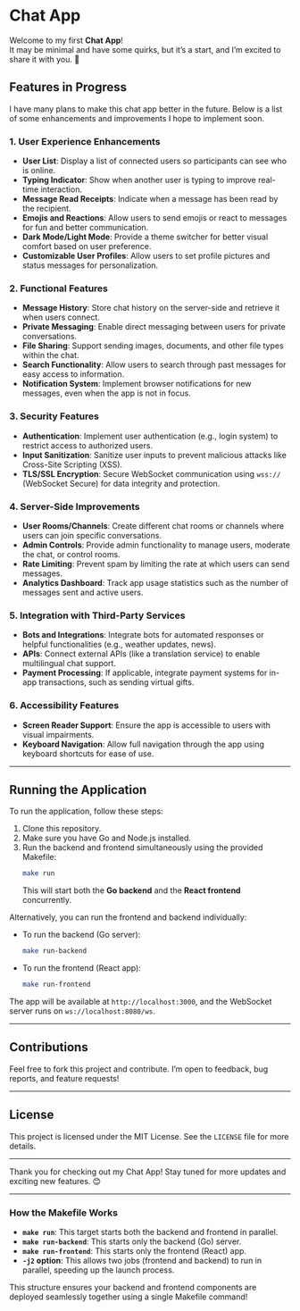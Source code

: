 # Chat App

Welcome to my first **Chat App**!  
It may be minimal and have some quirks, but it’s a start, and I’m excited to share it with you. 🎉

## Features in Progress

I have many plans to make this chat app better in the future. Below is a list of some enhancements and improvements I hope to implement soon.

### 1. **User Experience Enhancements**

- **User List**: Display a list of connected users so participants can see who is online.
- **Typing Indicator**: Show when another user is typing to improve real-time interaction.
- **Message Read Receipts**: Indicate when a message has been read by the recipient.
- **Emojis and Reactions**: Allow users to send emojis or react to messages for fun and better communication.
- **Dark Mode/Light Mode**: Provide a theme switcher for better visual comfort based on user preference.
- **Customizable User Profiles**: Allow users to set profile pictures and status messages for personalization.

### 2. **Functional Features**

- **Message History**: Store chat history on the server-side and retrieve it when users connect.
- **Private Messaging**: Enable direct messaging between users for private conversations.
- **File Sharing**: Support sending images, documents, and other file types within the chat.
- **Search Functionality**: Allow users to search through past messages for easy access to information.
- **Notification System**: Implement browser notifications for new messages, even when the app is not in focus.

### 3. **Security Features**

- **Authentication**: Implement user authentication (e.g., login system) to restrict access to authorized users.
- **Input Sanitization**: Sanitize user inputs to prevent malicious attacks like Cross-Site Scripting (XSS).
- **TLS/SSL Encryption**: Secure WebSocket communication using `wss://` (WebSocket Secure) for data integrity and protection.

### 4. **Server-Side Improvements**

- **User Rooms/Channels**: Create different chat rooms or channels where users can join specific conversations.
- **Admin Controls**: Provide admin functionality to manage users, moderate the chat, or control rooms.
- **Rate Limiting**: Prevent spam by limiting the rate at which users can send messages.
- **Analytics Dashboard**: Track app usage statistics such as the number of messages sent and active users.

### 5. **Integration with Third-Party Services**

- **Bots and Integrations**: Integrate bots for automated responses or helpful functionalities (e.g., weather updates, news).
- **APIs**: Connect external APIs (like a translation service) to enable multilingual chat support.
- **Payment Processing**: If applicable, integrate payment systems for in-app transactions, such as sending virtual gifts.

### 6. **Accessibility Features**

- **Screen Reader Support**: Ensure the app is accessible to users with visual impairments.
- **Keyboard Navigation**: Allow full navigation through the app using keyboard shortcuts for ease of use.

---

## Running the Application

To run the application, follow these steps:

1. Clone this repository.
2. Make sure you have Go and Node.js installed.
3. Run the backend and frontend simultaneously using the provided Makefile:
   ```bash
   make run
   ```
   This will start both the **Go backend** and the **React frontend** concurrently.

Alternatively, you can run the frontend and backend individually:

- To run the backend (Go server):

  ```bash
  make run-backend
  ```

- To run the frontend (React app):
  ```bash
  make run-frontend
  ```

The app will be available at `http://localhost:3000`, and the WebSocket server runs on `ws://localhost:8080/ws`.

---

## Contributions

Feel free to fork this project and contribute. I’m open to feedback, bug reports, and feature requests!

---

## License

This project is licensed under the MIT License. See the `LICENSE` file for more details.

---

Thank you for checking out my Chat App! Stay tuned for more updates and exciting new features. 😊

---

### How the Makefile Works

- **`make run`**: This target starts both the backend and frontend in parallel.
- **`make run-backend`**: This starts only the backend (Go) server.
- **`make run-frontend`**: This starts only the frontend (React) app.
- **`-j2` option**: This allows two jobs (frontend and backend) to run in parallel, speeding up the launch process.

This structure ensures your backend and frontend components are deployed seamlessly together using a single Makefile command!
